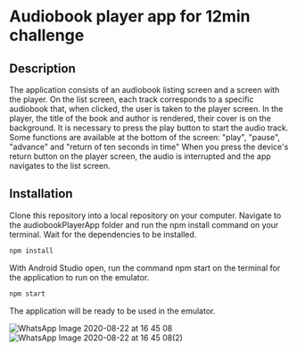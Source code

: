 # Audiobook player app for 12min challenge

## Description

The application consists of an audiobook listing screen and a screen with the player.
On the list screen, each track corresponds to a specific audiobook that, when clicked, the user is taken to the player screen.
In the player, the title of the book and author is rendered, their cover is on the background.
It is necessary to press the play button to start the audio track.
Some functions are available at the bottom of the screen: "play", "pause", "advance" and "return of ten seconds in time"
When you press the device's return button on the player screen, the audio is interrupted and the app navigates to the list screen.


## Installation

Clone this repository into a local repository on your computer.
Navigate to the audiobookPlayerApp folder and run the npm install command on your terminal.
Wait for the dependencies to be installed.

```bash
npm install
```

With Android Studio open, run the command npm start on the terminal for the application to run on the emulator.

```bash
npm start
```

The application will be ready to be used in the emulator.



![WhatsApp Image 2020-08-22 at 16 45 08](https://user-images.githubusercontent.com/60718041/90964595-5cb8d380-e498-11ea-90d4-d7a9b1a9f840.jpeg) 
![WhatsApp Image 2020-08-22 at 16 45 08(2)](https://user-images.githubusercontent.com/60718041/90964688-3e070c80-e499-11ea-81f8-2cba67fef73c.jpeg)



